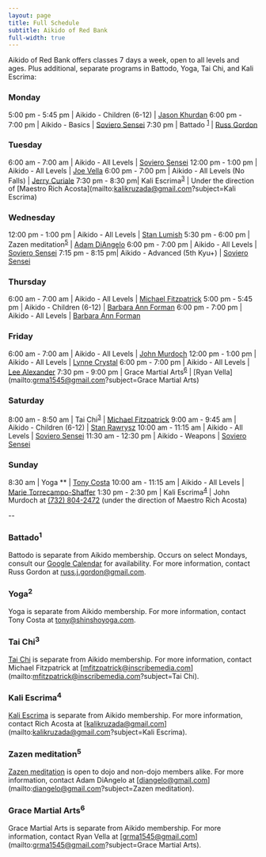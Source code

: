 ```yaml
---
layout: page
title: Full Schedule
subtitle: Aikido of Red Bank
full-width: true
---
```

Aikido of Red Bank offers classes 7 days a week, open to all levels and ages. Plus additional, separate programs in Battodo, Yoga, Tai Chi, and Kali Escrima:

### Monday

5:00 pm - 5:45 pm | Aikido - Children (6-12) | [Jason Khurdan](../instructors/jason-khurdan/)
6:00 pm - 7:00 pm | Aikido - Basics | [Soviero Sensei](../instructors/james-soviero/)
7:30 pm | Battado <sup>[1](#battado1)</sup> | [Russ Gordon](mailto:russ.j.gordon@gmail.com?subject=Battodo)

### Tuesday

6:00 am - 7:00 am | Aikido - All Levels | [Soviero Sensei](../instructors/james-soviero/)
12:00 pm - 1:00 pm | Aikido - All Levels | [Joe Vella](../instructors/joe-vella/)
6:00 pm - 7:00 pm | Aikido - All Levels (No Falls) | [Jerry Curiale](../instructors/jerry-curiale/)
7:30 pm - 8:30 pm| Kali Escrima<sup>[3](#kali-escrima4)</sup> | Under the direction of [Maestro Rich Acosta](mailto:kalikruzada@gmail.com?subject=Kali Escrima)

### Wednesday

12:00 pm - 1:00 pm | Aikido - All Levels | [Stan Lumish](../instructors/stan-lumish/)
5:30 pm - 6:00 pm | Zazen meditation<sup>[5](#zazen-meditation5)</sup> | [Adam DiAngelo](https://zazen.wishlessness.com/)
6:00 pm - 7:00 pm | Aikido - All Levels | [Soviero Sensei](../instructors/james-soviero/)
7:15 pm - 8:15 pm| Aikido - Advanced (5th Kyu+) | [Soviero Sensei](../instructors/james-soviero/)

### Thursday

6:00 am - 7:00 am | Aikido - All Levels | [Michael Fitzpatrick](../instructors/michael-fitzpatrick/)
5:00 pm - 5:45 pm | Aikido - Children (6-12) | [Barbara Ann Forman](../intructors/barbara-ann-foreman/)
6:00 pm - 7:00 pm | Aikido - All Levels | [Barbara Ann Forman](../intructors/barbara-ann-foreman/)

### Friday

6:00 am - 7:00 am | Aikido - All Levels | [John Murdoch](../instructors/john-murdoch/)
12:00 pm - 1:00 pm | Aikido - All Levels | [Lynne Crystal](../instructors/lynne-crystal/)
6:00 pm - 7:00 pm | Aikido - All Levels | [Lee Alexander](../instructors/lee-alexander/)
7:30 pm - 9:00 pm | Grace Martial Arts<sup>[6](#grace-martial-arts6)</sup> | [Ryan Vella](mailto:grma1545@gmail.com?subject=Grace Martial Arts)

### Saturday

8:00 am - 8:50 am | Tai Chi<sup>[3](#tai-chi3)</sup> | [Michael Fitzpatrick](../instructors/michael-fitzpatrick/)
9:00 am - 9:45 am | Aikido - Children (6-12) | [Stan Rawrysz](../instructors/stan-rawrysz/)
10:00 am - 11:15 am | Aikido - All Levels | [Soviero Sensei](../instructors/james-soviero/)
11:30 am - 12:30 pm | Aikido - Weapons | [Soviero Sensei](../instructors/james-soviero/)

### Sunday

8:30 am | Yoga ** | [Tony Costa](mailto:tony@shinshoyoga.com)
10:00 am - 11:15 am | Aikido - All Levels | [Marie Torrecampo-Shaffer](../instructors/marie-torrecampo-shaffer/)
1:30 pm - 2:30 pm | Kali Escrima<sup>[4](#kali-escrima4)</sup> | John Murdoch at [(732) 804-2472](tel:17328042472) (under the direction of Maestro Rich Acosta)

--

### Battado<sup>1</sup>

Battodo is separate from Aikido membership. Occurs on select Mondays, consult our [Google Calendar](../calendar/) for availability. For more information, contact Russ Gordon at [russ.j.gordon@gmail.com](mailto:russ.j.gordon@gmail.com?subject=Battado).

### Yoga<sup>2</sup>

Yoga is separate from Aikido membership. For more information, contact Tony Costa at [tony@shinshoyoga.com](mailto:tony@shinshoyoga.com?subject=Yoga).

### Tai Chi<sup>3</sup>

[Tai Chi](https://www.egreenway.com/taichichuan/short.htm#1S) is separate from Aikido membership. For more information, contact Michael Fitzpatrick at [mfitzpatrick@inscribemedia.com](mailto:mfitzpatrick@inscribemedia.com?subject=Tai Chi).

### Kali Escrima<sup>4</sup>

[Kali Escrima](http://www.kuntawkali.com/) is separate from Aikido membership. For more information, contact Rich Acosta at [kalikruzada@gmail.com](mailto:kalikruzada@gmail.com?subject=Kali Escrima).

### Zazen meditation<sup>5</sup>

[Zazen meditation](https://zazen.wishlessness.com/) is open to dojo and non-dojo members alike. For more information, contact Adam DiAngelo at [diangelo@gmail.com](mailto:diangelo@gmail.com?subject=Zazen meditation).

### Grace Martial Arts<sup>6</sup>

Grace Martial Arts is separate from Aikido membership. For more information, contact Ryan Vella at [grma1545@gmail.com](mailto:grma1545@gmail.com?subject=Grace Martial Arts).

